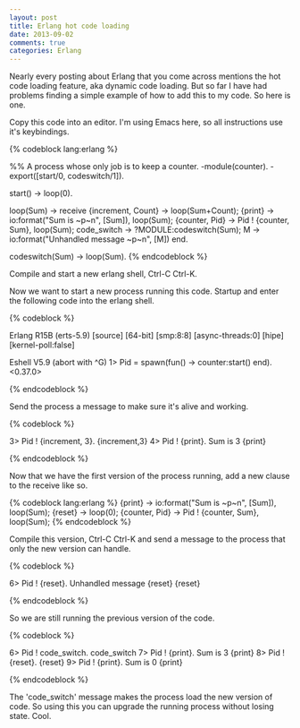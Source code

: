 ```yaml
---
layout: post
title: Erlang hot code loading
date: 2013-09-02
comments: true
categories: Erlang
---
```


Nearly every posting about Erlang that you come across mentions the hot code
loading feature, aka dynamic code loading. But so far I have had problems
finding a simple example of how to add this to my code. So here is one.

Copy this code into an editor. I'm using Emacs here, so all instructions use it's keybindings.

{% codeblock lang:erlang %}

%% A process whose only job is to keep a counter.
-module(counter).
-export([start/0, codeswitch/1]).

start() -> loop(0).

loop(Sum) ->
    receive
        {increment, Count} ->
            loop(Sum+Count);
	{print} ->
	    io:format("Sum is ~p~n", [Sum]),
	    loop(Sum);
        {counter, Pid} ->
            Pid ! {counter, Sum},
            loop(Sum);
        code_switch ->
            ?MODULE:codeswitch(Sum);
	M ->
	    io:format("Unhandled message ~p~n", [M])
    end.

codeswitch(Sum) -> loop(Sum).
{% endcodeblock %}

Compile and start a new erlang shell, Ctrl-C Ctrl-K.

Now we want to start a new process running this code. Startup and enter the
following code into the erlang shell.

{% codeblock %}

Erlang R15B (erts-5.9) [source] [64-bit] [smp:8:8] [async-threads:0] [hipe] [kernel-poll:false]

Eshell V5.9  (abort with ^G)
1> Pid = spawn(fun() -> counter:start() end).
<0.37.0>

{% endcodeblock %}

Send the process a message to make sure it's alive and working.

{% codeblock %}

3> Pid ! {increment, 3}.
{increment,3}
4> Pid ! {print}.
Sum is 3
{print}

{% endcodeblock %}

Now that we have the first version of the process running, add a new clause to
the receive like so.

{% codeblock lang:erlang %}
        {print} ->
	    io:format("Sum is ~p~n", [Sum]),
	    loop(Sum);
	{reset} ->
	    loop(0);
        {counter, Pid} ->
            Pid ! {counter, Sum},
            loop(Sum);
{% endcodeblock %}

Compile this version, Ctrl-C Ctrl-K and send a message to the process that only
the new version can handle.

{% codeblock %}

6> Pid ! {reset}.
Unhandled message {reset}
{reset}

{% endcodeblock %}

So we are still running the previous version of the code.

{% codeblock %}

6> Pid ! code_switch.
code_switch
7> Pid ! {print}.
Sum is 3
{print}
8> Pid ! {reset}.
{reset}
9>  Pid ! {print}.
Sum is 0
{print}

{% endcodeblock %}

The 'code_switch' message makes the process load the new version of code. So
using this you can upgrade the running process without losing state. Cool.
